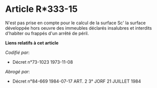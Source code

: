 # Article R*333-15

N'est pas prise en compte pour le calcul de la surface Sc' la surface développée hors oeuvre des immeubles déclarés
insalubres et interdits d'habiter ou frappés d'un arrêté de péril.

**Liens relatifs à cet article**

_Codifié par_:

  - Décret n°73-1023 1973-11-08

_Abrogé par_:

  - Décret n°84-669 1984-07-17 ART. 2 3° JORF 21 JUILLET 1984
